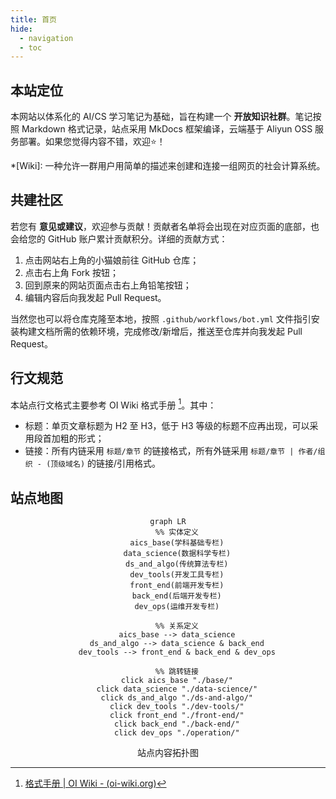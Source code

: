 ```yaml
---
title: 首页
hide:
  - navigation
  - toc
---
```


## 本站定位

本网站以体系化的 AI/CS 学习笔记为基础，旨在构建一个 **开放知识社群**。笔记按照 Markdown 格式记录，站点采用 MkDocs 框架编译，云端基于 Aliyun OSS 服务部署。如果您觉得内容不错，欢迎⭐！

*[Wiki]: 一种允许一群用户用简单的描述来创建和连接一组网页的社会计算系统。

## 共建社区

若您有 **意见或建议**，欢迎参与贡献！贡献者名单将会出现在对应页面的底部，也会给您的 GitHub 账户累计贡献积分。详细的贡献方式：

1. 点击网站右上角的小猫娘前往 GitHub 仓库；
2. 点击右上角 Fork 按钮；
3. 回到原来的网站页面点击右上角铅笔按钮；
4. 编辑内容后向我发起 Pull Request。

当然您也可以将仓库克隆至本地，按照 `.github/workflows/bot.yml` 文件指引安装构建文档所需的依赖环境，完成修改/新增后，推送至仓库并向我发起 Pull Request。

## 行文规范

本站点行文格式主要参考 OI Wiki 格式手册 [^oi-format]。其中：

- 标题：单页文章标题为 H2 至 H3，低于 H3 等级的标题不应再出现，可以采用段首加粗的形式；
- 链接：所有内链采用 `标题/章节` 的链接格式，所有外链采用 `标题/章节 | 作者/组织 - (顶级域名)` 的链接/引用格式。

[^oi-format]: [格式手册 | OI Wiki - (oi-wiki.org)](https://oi-wiki.org/intro/format/)

## 站点地图

<div align="center">

```mermaid
graph LR
    %% 实体定义
    aics_base(学科基础专栏)
    data_science(数据科学专栏)
    ds_and_algo(传统算法专栏)
    dev_tools(开发工具专栏)
    front_end(前端开发专栏)
    back_end(后端开发专栏)
    dev_ops(运维开发专栏)

    %% 关系定义
    aics_base --> data_science
    ds_and_algo --> data_science & back_end
    dev_tools --> front_end & back_end & dev_ops
  
    %% 跳转链接
    click aics_base "./base/"
    click data_science "./data-science/"
    click ds_and_algo "./ds-and-algo/"
    click dev_tools "./dev-tools/"
    click front_end "./front-end/"
    click back_end "./back-end/"
    click dev_ops "./operation/"
```

<caption> 站点内容拓扑图 </caption>

</div>
